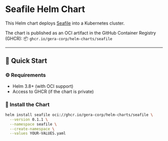 # Seafile Helm Chart

This Helm chart deploys [Seafile](https://www.seafile.com/) into a Kubernetes cluster.

The chart is published as an OCI artifact in the GitHub Container Registry (GHCR):
📦 `ghcr.io/gera-corp/helm-charts/seafile`

---

## 🚀 Quick Start

### ⚙️ Requirements

- Helm 3.8+ (with OCI support)
- Access to GHCR (if the chart is private)

### 🧩 Install the Chart

```bash
helm install seafile oci://ghcr.io/gera-corp/helm-charts/seafile \
  --version 0.1.1 \
  --namespace seafile \
  --create-namespace \
  --values YOUR-VALUES.yaml
